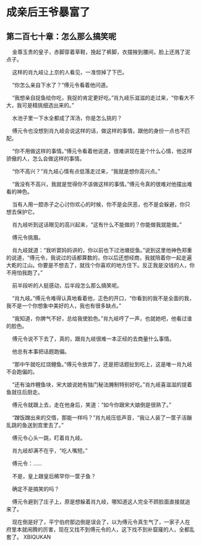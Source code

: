 # 成亲后王爷暴富了 
 ## 第二百七十章：怎么那么搞笑呢
     金尊玉贵的皇子，赤脚穿着草鞋，挽起了裤脚，衣摆掖到腰间，脸上还溅了泥点子。

    这样的肖九岐让上京的人看见，一准惊掉了下巴。

    “你怎么亲自下水了？”傅元令看着他问道。

    “我想亲自捉鱼给你吃，我捉的肯定更好吃。”肖九岐乐滋滋的走过来，“你看大不大，我可是精挑细选出来的。”

    水池子里一下水全都成了浑汤，你是怎么挑的？

    傅元令也没想到肖九岐会说这样的话，做这样的事情，跟他的身份一点也不匹配。

    “你不用做这样的事情。”傅元令看着他说道，很难讲现在是个什么心情，他这样骄傲的人，怎么会做这样的事情。

    “你不高兴？”肖九岐心情有点低落走过来，“我就是想你高兴点。”

    “我没有不高兴，我就是觉得你不该做这样的事情。”傅元令真的很难对他摆出难看的神色。

    当有人用一腔赤子之心讨你欢心的时候，你不是会厌恶，也不是会躲避，你只想去保护它。

    肖九岐听到这话眼见的高兴起来，“这有什么不能做的？你能做我就能做。”

    傅元令挑眉。

    肖九岐就道：“我听窦妈妈讲的，你以前也下过池塘捉鱼。”说到这里他神色郑重的说道，“傅元令，我说过的话都算数的，你以后还想经商，我就陪着你一起走遍大乾的江山。你要是不想去了，就找个你喜欢的地方住下。反正我是没钱的人，你不用怕我跑了。”

    前半段听的人挺感动，后半段怎么那么搞笑呢。

    “肖九岐。”傅元令难得认真地看着他，正色的开口，“你看到的我不是全面的我，我不是一个你想象中美好的人，我也有很多缺点。”

    “我知道，你脾气不好，总给我使脸色。”肖九岐哼了一声，也就她吧，他看过谁的脸色。

    傅元令说不下去了，真的，跟肖九岐很难一本正经的去商量什么事情。

    他总有本事把话题跑偏。

    “那中午就吃红烧鲤鱼。”傅元令放弃了，还是把话题扯到吃上，这是唯一肖九岐不会跑偏的。

    “还有油炸鲤鱼块，宋大娘说她有独门秘法腌制特别好吃。”肖九岐喜滋滋的提着鱼就往后厨走。

    傅元令就跟上去，走在他身后，笑道：“如今你跟宋大娘倒是很熟了。”

    “蹭饭蹭出来的交情，那能一样吗？”肖九岐压低声音，“我让人装了一筐子活蹦乱跳的鱼送到宫里去了。”

    傅元令心头一跳，盯着肖九岐。

    肖九岐却满不在乎，“吃人嘴短。”

    傅元令：……

    不是，皇上跟皇后稀罕你一筐子鱼？

    确定不是搞笑的吗？

    傅元令避到了庄子上，原是想躲着肖九岐，哪知道这人完全不顾脸面直接就追来了。

    现在倒是好了，平宁伯府那边倒是误会了，以为傅元令真生气了，一家子人在府里本就闹腾的厉害，现在又找不到傅元令的人，这下找不到补窟窿的人，全都乱套了。 
XBIQUKAN